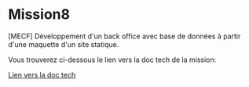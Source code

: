 # Mission8
[MECF] Développement d'un back office avec base de données à partir d'une maquette d'un site statique.

Vous trouverez ci-dessous le lien vers la doc tech de la mission:
<p><a href="https://drive.google.com/file/d/1MMgH8PC_BC7TpiDAyyf8iat4qPN95sqk/view?usp=sharing">Lien vers la doc tech</a></p>
